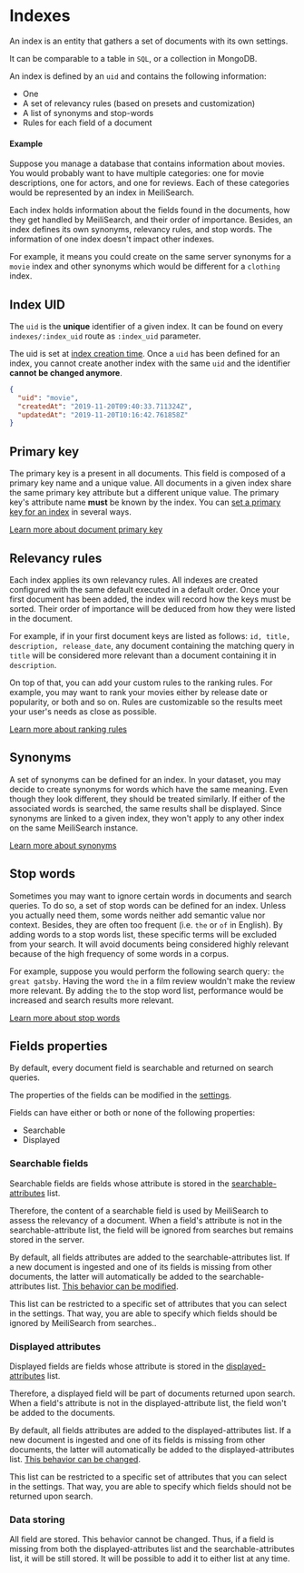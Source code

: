 # Indexes

An index is an entity that gathers a set of documents with its own settings.

It can be comparable to a table in `SQL`, or a collection in MongoDB.

An index is defined by an `uid` and contains the following information:

- One <clientGlossary word="primary key"/>
- A set of relevancy rules (based on presets and customization)
- A list of synonyms and stop-words
- Rules for each field of a document

#### Example

Suppose you manage a database that contains information about movies. You would probably want to have multiple categories: one for movie descriptions, one for actors, and one for reviews. Each of these categories would be represented by an index in MeiliSearch.

Each index holds information about the fields found in the documents, how they get handled by MeiliSearch, and their order of importance. Besides, an index defines its own synonyms, relevancy rules, and stop words. The information of one index doesn't impact other indexes.

For example, it means you could create on the same server synonyms for a `movie` index and other synonyms which would be different for a `clothing` index.

## Index UID

The `uid` is the **unique** identifier of a given index. It can be found on every `indexes/:index_uid` route as `:index_uid` parameter.

The uid is set at [index creation time](/references/indexes.md#create-an-index). Once a `uid` has been defined for an index, you cannot create another index with the same `uid` and the identifier **cannot be changed anymore**.

```json
{
  "uid": "movie",
  "createdAt": "2019-11-20T09:40:33.711324Z",
  "updatedAt": "2019-11-20T10:16:42.761858Z"
}
```

## Primary key

The primary key is a <clientGlossary word="field"/> present in all documents. This field is composed of a primary key <clientGlossary word="attribute"/> name and a unique value. All documents in a given index share the same primary key attribute but a different unique value. The primary key's attribute name **must** be known by the index. You can [set a primary key for an index](/guides/main_concepts/documents.md#setting-the-primary-key) in several ways.

[Learn more about document primary key](/guides/main_concepts/documents.md#primary-key)

## Relevancy rules

Each index applies its own relevancy rules. All indexes are created configured with the same default <clientGlossary word="ranking rules"/> executed in a default order. Once your first document has been added, the index will record how the keys must be sorted. Their order of importance will be deduced from how they were listed in the document.

For example, if in your first document keys are listed as follows: `id, title, description, release_date`, any document containing the matching query in `title` will be considered more relevant than a document containing it in `description`.

On top of that, you can add your custom rules to the ranking rules. For example, you may want to rank your movies either by release date or popularity, or both and so on. Rules are customizable so the results meet your user's needs as close as possible.

[Learn more about ranking rules](/guides/main_concepts/relevancy.md)

## Synonyms

A set of synonyms can be defined for an index. In your dataset, you may decide to create synonyms for words which have the same meaning. Even though they look different, they should be treated similarly. If either of the associated words is searched, the same results shall be displayed. Since synonyms are linked to a given index, they won't apply to any other index on the same MeiliSearch instance.

[Learn more about synonyms](/guides/advanced_guides/synonyms.md)

## Stop words

Sometimes you may want to ignore certain words in documents and search queries. To do so, a set of stop words can be defined for an index. Unless you actually need them, some words neither add semantic value nor context. Besides, they are often too frequent (i.e. `the` or `of` in English).
By adding words to a stop words list, these specific terms will be excluded from your search. It will avoid documents being considered highly relevant because of the high frequency of some words in a corpus.

For example, suppose you would perform the following search query: `the great gatsby`. Having the word `the` in a film review wouldn't make the review more relevant. By adding `the` to the stop word list, performance would be increased and search results more relevant.

[Learn more about stop words](/guides/advanced_guides/stop_words.md)

## Fields properties

By default, every document field is searchable and returned on search queries.

The properties of the fields can be modified in the [settings](/references/settings.md).

Fields can have either or both or none of the following properties:

- Searchable
- Displayed

### Searchable fields

Searchable fields are fields whose attribute is stored in the [searchable-attributes](/references/searchable_attributes.md) list.

Therefore, the content of a searchable field is used by MeiliSearch to assess the relevancy of a document.
When a field's attribute is not in the searchable-attribute list, the field will be ignored from searches but remains stored in the server.

By default, all fields attributes are added to the searchable-attributes list. If a new document is ingested and one of its fields is missing from other documents, the latter will automatically be added to the searchable-attributes list. [This behavior can be modified](/references/accept_new_fields.md).

This list can be restricted to a specific set of attributes that you can select in the settings. That way, you are able to specify which fields should be ignored by MeiliSearch from searches..

### Displayed attributes

Displayed fields are fields whose attribute is stored in the [displayed-attributes](/references/displayed_attributes.md) list.

Therefore, a displayed field will be part of documents returned upon search.
When a field's attribute is not in the displayed-attribute list, the field won't be added to the documents.

By default, all fields attributes are added to the displayed-attributes list. If a new document is ingested and one of its fields is missing from other documents, the latter will automatically be added to the displayed-attributes list. [This behavior can be changed](/references/accept_new_fields.md).

This list can be restricted to a specific set of attributes that you can select in the settings. That way, you are able to specify which fields should not be returned upon search.

### Data storing

All field are stored. This behavior cannot be changed. Thus, if a field is missing from both the displayed-attributes list and the searchable-attributes list, it will be still stored. It will be possible to add it to either list at any time.
